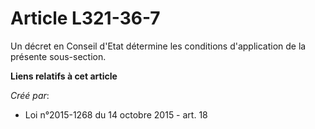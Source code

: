 # Article L321-36-7

Un décret en Conseil d'Etat détermine les conditions d'application de la présente sous-section.

**Liens relatifs à cet article**

_Créé par_:

  - Loi n°2015-1268 du 14 octobre 2015 - art. 18
